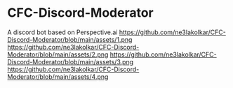 # CFC-Discord-Moderator
A discord bot based on Perspective.ai 
https://github.com/ne3lakolkar/CFC-Discord-Moderator/blob/main/assets/1.png
https://github.com/ne3lakolkar/CFC-Discord-Moderator/blob/main/assets/2.png
https://github.com/ne3lakolkar/CFC-Discord-Moderator/blob/main/assets/3.png
https://github.com/ne3lakolkar/CFC-Discord-Moderator/blob/main/assets/4.png
